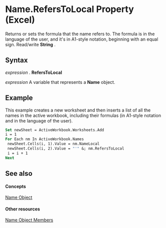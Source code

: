 
# Name.RefersToLocal Property (Excel)

Returns or sets the formula that the name refers to. The formula is in the language of the user, and it's in A1-style notation, beginning with an equal sign. Read/write  **String** .


## Syntax

 _expression_ . **RefersToLocal**

 _expression_ A variable that represents a **Name** object.


## Example

This example creates a new worksheet and then inserts a list of all the names in the active workbook, including their formulas (in A1-style notation and in the language of the user).


```vb
Set newSheet = ActiveWorkbook.Worksheets.Add 
i = 1 
For Each nm In ActiveWorkbook.Names 
 newSheet.Cells(i, 1).Value = nm.NameLocal 
 newSheet.Cells(i, 2).Value = "'" &; nm.RefersToLocal 
 i = i + 1 
Next
```


## See also


#### Concepts


[Name Object](cfedb297-ac0d-dff0-99c7-6927cc5f31ed.md)
#### Other resources


[Name Object Members](7c35e8e8-4f81-7cec-da3e-faf738903726.md)
